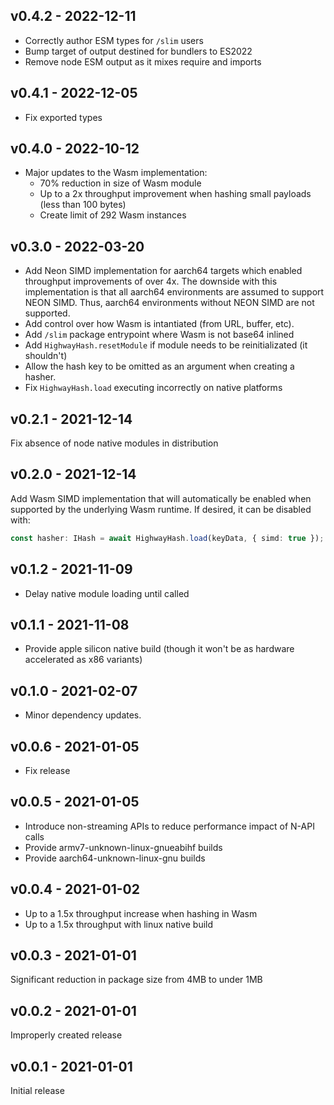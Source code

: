 ## v0.4.2 - 2022-12-11

- Correctly author ESM types for `/slim` users
- Bump target of output destined for bundlers to ES2022
- Remove node ESM output as it mixes require and imports

## v0.4.1 - 2022-12-05

- Fix exported types

## v0.4.0 - 2022-10-12

- Major updates to the Wasm implementation:
  - 70% reduction in size of Wasm module
  - Up to a 2x throughput improvement when hashing small payloads (less than 100 bytes)
  - Create limit of 292 Wasm instances

## v0.3.0 - 2022-03-20

- Add Neon SIMD implementation for aarch64 targets which enabled throughput improvements of over 4x. The downside with this implementation is that all aarch64 environments are assumed to support NEON SIMD. Thus, aarch64 environments without NEON SIMD are not supported.
- Add control over how Wasm is intantiated (from URL, buffer, etc).
- Add `/slim` package entrypoint where Wasm is not base64 inlined
- Add `HighwayHash.resetModule` if module needs to be reinitializated (it shouldn't)
- Allow the hash key to be omitted as an argument when creating a hasher.
- Fix `HighwayHash.load` executing incorrectly on native platforms

## v0.2.1 - 2021-12-14

Fix absence of node native modules in distribution

## v0.2.0 - 2021-12-14

Add Wasm SIMD implementation that will automatically be enabled when supported by the underlying Wasm runtime. If desired, it can be disabled with:

```ts
const hasher: IHash = await HighwayHash.load(keyData, { simd: true });
```

## v0.1.2 - 2021-11-09

- Delay native module loading until called

## v0.1.1 - 2021-11-08

- Provide apple silicon native build (though it won't be as hardware accelerated as x86 variants)

## v0.1.0 - 2021-02-07

- Minor dependency updates.

## v0.0.6 - 2021-01-05

- Fix release

## v0.0.5 - 2021-01-05

- Introduce non-streaming APIs to reduce performance impact of N-API calls
- Provide armv7-unknown-linux-gnueabihf builds
- Provide aarch64-unknown-linux-gnu builds 

## v0.0.4 - 2021-01-02

- Up to a 1.5x throughput increase when hashing in Wasm
- Up to a 1.5x throughput with linux native build

## v0.0.3 - 2021-01-01

Significant reduction in package size from 4MB to under 1MB

## v0.0.2 - 2021-01-01

Improperly created release

## v0.0.1 - 2021-01-01

Initial release